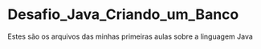 # Desafio_Java_Criando_um_Banco
Estes são os arquivos das minhas primeiras aulas sobre a linguagem Java
